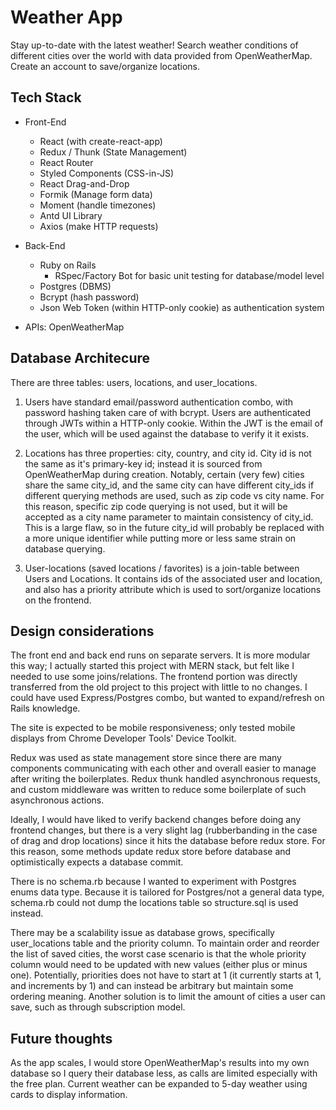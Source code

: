 # Weather App

Stay up-to-date with the latest weather! Search weather conditions of different cities over the world with data provided from OpenWeatherMap. Create an account to save/organize locations.

## Tech Stack

- Front-End

  - React (with create-react-app)
  - Redux / Thunk (State Management)
  - React Router
  - Styled Components (CSS-in-JS)
  - React Drag-and-Drop
  - Formik (Manage form data)
  - Moment (handle timezones)
  - Antd UI Library
  - Axios (make HTTP requests)

- Back-End

  - Ruby on Rails
    - RSpec/Factory Bot for basic unit testing for database/model level
  - Postgres (DBMS)
  - Bcrypt (hash password)
  - Json Web Token (within HTTP-only cookie) as authentication system

- APIs: OpenWeatherMap

## Database Architecure

There are three tables: users, locations, and user_locations.

1. Users have standard email/password authentication combo, with password hashing taken care of with bcrypt. Users are authenticated through JWTs within a HTTP-only cookie. Within the JWT is the email of the user, which will be used against the database to verify it it exists.

2. Locations has three properties: city, country, and city id. City id is not the same as it's primary-key id; instead it is sourced from OpenWeatherMap during creation. Notably, certain (very few) cities share the same city_id, and the same city can have different city_ids if different querying methods are used, such as zip code vs city name. For this reason, specific zip code querying is not used, but it will be accepted as a city name parameter to maintain consistency of city_id. This is a large flaw, so in the future city_id will probably be replaced with a more unique identifier while putting more or less same strain on database querying.

3. User-locations (saved locations / favorites) is a join-table between Users and Locations. It contains ids of the associated user and location, and also has a priority attribute which is used to sort/organize locations on the frontend.

## Design considerations

The front end and back end runs on separate servers. It is more modular this way; I actually started this project with MERN stack, but felt like I needed to use some joins/relations. The frontend portion was directly transferred from the old project to this project with little to no changes. I could have used Express/Postgres combo, but wanted to expand/refresh on Rails knowledge.

The site is expected to be mobile responsiveness; only tested mobile displays from Chrome Developer Tools' Device Toolkit.

Redux was used as state management store since there are many components communicating with each other and overall easier to manage after writing the boilerplates. Redux thunk handled asynchronous requests, and custom middleware was written to reduce some boilerplate of such asynchronous actions.

Ideally, I would have liked to verify backend changes before doing any frontend changes, but there is a very slight lag (rubberbanding in the case of drag and drop locations) since it hits the database before redux store. For this reason, some methods update redux store before database and optimistically expects a database commit.

There is no schema.rb because I wanted to experiment with Postgres enums data type. Because it is tailored for Postgres/not a general data type, schema.rb could not dump the locations table so structure.sql is used instead.

There may be a scalability issue as database grows, specifically user_locations table and the priority column. To maintain order and reorder the list of saved cities, the worst case scenario is that the whole priority column would need to be updated with new values (either plus or minus one). Potentially, priorities does not have to start at 1 (it currently starts at 1, and increments by 1) and can instead be arbitrary but maintain some ordering meaning. Another solution is to limit the amount of cities a user can save, such as through subscription model.

## Future thoughts

As the app scales, I would store OpenWeatherMap's results into my own database so I query their database less, as calls are limited especially with the free plan. Current weather can be expanded to 5-day weather using cards to display information.
